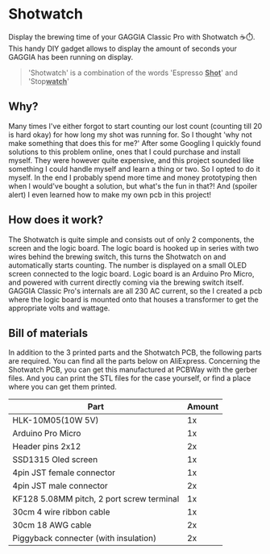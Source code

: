 # Shotwatch
Display the brewing time of your GAGGIA Classic Pro with Shotwatch ☕️⏱️. This handy DIY gadget allows to display the amount of seconds your GAGGIA has been running on display.
>'Shotwatch' is a combination of the words 'Espresso <ins>**Shot**</ins>' and 'Stop<ins>**watch**</ins>'

## Why?
Many times I've either forgot to start counting our lost count (counting till 20 is hard okay) for how long my shot was running for. So I thought 'why not make something that does this for me?' After some Googling I quickly found solutions to this problem online, ones that I could purchase and install myself. They were however quite expensive, and this project sounded like something I could handle myself and learn a thing or two. So I opted to do it myself. In the end I probably spend more time and money prototyping then when I would've bought a solution, but what's the fun in that?! And (spoiler alert) I even learned how to make my own pcb in this project!

## How does it work?
The Shotwatch is quite simple and consists out of only 2 components, the screen and the logic board. The logic board is hooked up in series with two wires behind the brewing switch, this turns the Shotwatch on and automatically starts counting. The number is displayed on a small OLED screen connected to the logic board. Logic board is an Arduino Pro Micro, and powered with current directly coming via the brewing switch itself. GAGGIA Classic Pro's internals are all 230 AC current, so the I created a pcb where the logic board is mounted onto that houses a transformer to get the appropriate volts and wattage.

## Bill of materials
In addition to the 3 printed parts and the Shotwatch PCB, the following parts are required. You can find all the parts below on AliExpress. Concerning the Shotwatch PCB, you can get this manufactured at PCBWay with the gerber files. And you can print the STL files for the case yourself, or find a place where you can get them printed.

|Part|Amount|
|----|------|
|HLK-10M05(10W 5V)|1x|
|Arduino Pro Micro|1x|
|Header pins 2x12|2x|
|SSD1315 Oled screen|1x|
|4pin JST female connector|1x|
|4pin JST male connector|2x|
|KF128 5.08MM pitch, 2 port screw terminal|1x|
|30cm 4 wire ribbon cable|1x|
|30cm 18 AWG cable|2x|
|Piggyback connecter (with insulation)|2x|
